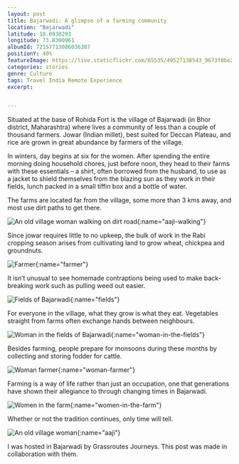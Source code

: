 ```yaml
---
layout: post
title: Bajarwadi: A glimpse of a farming community
location: "Bajarwadi"
latitude: 18.0938293 
longitude: 73.8300961
albumId: 72157713086036387
positionY: 40%
featureImage: https://live.staticflickr.com/65535/49527138543_9673f0be2c_c.jpg
categories: stories
genre: Culture
tags: Travel India Remote Experience
excerpt: 


---
```

Situated at the base of Rohida Fort is the village of Bajarwadi (in Bhor district, Maharashtra) where lives a community of less than a couple of thousand farmers. Jowar (Indian millet), best suited for Deccan Plateau, and rice are grown in great abundance by farmers of the village. 

In winters, day begins at six for the women. After spending the entire morning doing household chores, just before noon, they head to their farms with these essentials – a shirt, often borrowed from the husband, to use as a jacket to shield themselves from the blazing sun as they work in their fields, lunch packed in a small tiffin box and a bottle of water. 

The farms are located far from the village, some more than 3 kms away, and most use dirt paths to get there.   

![An old village woman walking on dirt road](){:name="aaji-walking"}

Since jowar requires little to no upkeep, the bulk of work in the Rabi cropping season arises from cultivating land to grow wheat, chickpea and groundnuts.

![Farmer](){:name="farmer"} 

It isn’t unusual to see homemade contraptions being used to make back-breaking work such as pulling weed out easier. 

![Fields of Bajarwadi](){:name="fields"} 

For everyone in the village, what they grow is what they eat. Vegetables straight from farms often exchange hands between neighbours.  

![Woman in the fields of Bajarwadi](){:name="woman-in-the-fields"} 

Besides farming, people prepare for monsoons during these months by collecting and storing fodder for cattle. 

![Woman farmer](){:name="woman-farmer"}

Farming is a way of life rather than just an occupation, one that generations have shown their allegiance to through changing times in Bajarwadi. 

![Women in the farm](){:name="women-in-the-farm"}

Whether or not the tradition continues, only time will tell.

![An old village woman](){:name="aaji"}

I was hosted in Bajarwadi by Grassroutes Journeys. This post was made in collaboration with them.
